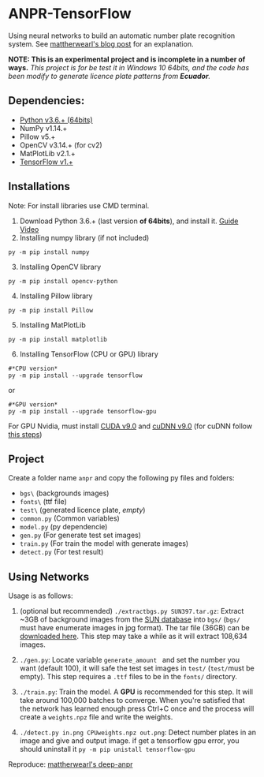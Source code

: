 # ANPR-TensorFlow

Using neural networks to build an automatic number plate recognition system. See [mattherwearl's blog post](http://matthewearl.github.io/2016/05/06/cnn-anpr/) for an explanation.

**NOTE:  This is an experimental project and is incomplete in a number of ways.** *This project is for be test it in Windows 10 64bits, and the code has been modify to generate licence plate patterns from **Ecuador**.*

## Dependencies:

- [Python v3.6.+ (64bits)](https://www.python.org/downloads/)
- NumPy v1.14.+
- Pillow v5.+
- OpenCV v3.14.+ (for cv2)
- MatPlotLib v2.1.+
- [TensorFlow v1.+](https://www.tensorflow.org/install/install_windows)

## Installations

Note: For install libraries use CMD terminal.

1. Download Python 3.6.+ (last version **of 64bits**), and install it. [Guide Video](https://www.youtube.com/watch?v=gSjL3K8C8Ao)
2. Installing numpy library (if not included)
```
py -m pip install numpy
```
3. Installing OpenCV library
```
py -m pip install opencv-python
```
4. Installing Pillow library
```
py -m pip install Pillow
```
5. Installing MatPlotLib
```
py -m pip install matplotlib
```
6. Installing TensorFlow (CPU or GPU) library
```
#*CPU version*
py -m pip install --upgrade tensorflow
```
or 
```
#*GPU version*
py -m pip install --upgrade tensorflow-gpu
```
For GPU Nvidia, must install [CUDA v9.0](https://developer.nvidia.com/cuda-90-download-archive?target_os=Windows&target_arch=x86_64&target_version=10&target_type=exelocal) and [cuDNN v9.0](https://developer.nvidia.com/compute/machine-learning/cudnn/secure/v7.0.5/prod/9.0_20171129/cudnn-9.0-windows10-x64-v7) (for cuDNN follow [this steps](http://docs.nvidia.com/deeplearning/sdk/cudnn-install/index.html#install-windows))



## Project

Create a folder name `anpr` and copy the following py files and folders:
- `bgs\` (backgrounds images)
- `fonts\` (ttf file)
- `test\` (generated licence plate, _empty_)
- `common.py` (Common variables)
- `model.py` (py dependencie)
- `gen.py` (For generate test set images)
- `train.py` (For train the model with generate images)
- `detect.py` (For test result)


## Using Networks

Usage is as follows:

1. (optional but recommended) `./extractbgs.py SUN397.tar.gz`: Extract ~3GB of background images from the [SUN database](http://groups.csail.mit.edu/vision/SUN/) into `bgs/` (`bgs/` must have enumerate images in jpg format). The tar file (36GB) can be [downloaded here](http://vision.princeton.edu/projects/2010/SUN/SUN397.tar.gz). This step may take a while as it will extract 108,634 images.

2. `./gen.py`: Locate variable `generate_amount ` and set the number you want (default 100), it will safe the test set images in `test/` (`test/`must be empty). This step requires a `.ttf` files to be in the `fonts/` directory.

3. `./train.py`: Train the model. A **GPU** is recommended for this step. It will take around 100,000 batches to converge. When you're satisfied that the network has learned enough press Ctrl+C once and the process will create a `weights.npz` file and write the weights.

4. `./detect.py in.png CPUweights.npz out.png`: Detect number plates in an image and give and output image. if get a tensorflow gpu error, you should uninstall it `py -m pip unistall tensorflow-gpu`


Reproduce: [mattherwearl's deep-anpr](https://github.com/matthewearl/deep-anpr)
